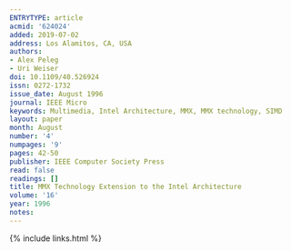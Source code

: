 ```yaml
---
ENTRYTYPE: article
acmid: '624024'
added: 2019-07-02
address: Los Alamitos, CA, USA
authors:
- Alex Peleg
- Uri Weiser
doi: 10.1109/40.526924
issn: 0272-1732
issue_date: August 1996
journal: IEEE Micro
keywords: Multimedia, Intel Architecture, MMX, MMX technology, SIMD
layout: paper
month: August
number: '4'
numpages: '9'
pages: 42-50
publisher: IEEE Computer Society Press
read: false
readings: []
title: MMX Technology Extension to the Intel Architecture
volume: '16'
year: 1996
notes:
---
```

{% include links.html %}
